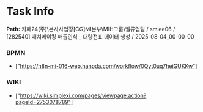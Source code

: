# Task Info

**Path:** 카페24(주)\본사사업장\[CG]MI본부\MIH그룹\밸류업팀 / smlee06 / [282540] 매치메이킹 매출인식 _ 대량전표 데이터 생성 / 2025-08-04_00-00-00

### BPMN
- ["https://n8n-mi-016-web.hanpda.com/workflow/0Qyt0uq7heiGUKKw"]

### WIKI
- ["https://wiki.simplexi.com/pages/viewpage.action?pageId=2753078789"]


